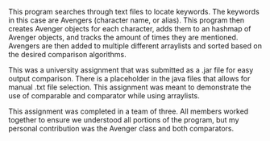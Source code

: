 This program searches through text files to locate keywords. The keywords in this case are Avengers (character name, or alias). This program then
creates Avenger objects for each character, adds them to an hashmap of Avenger objects, and tracks the amount of times they are mentioned. Avengers are then added to
multiple different arraylists and sorted based on the desired comparison algorithms. 

This was a university assignment that was submitted as a .jar file for easy output comparison. There is a placeholder in the java files that allows for manual .txt file selection.
This assignment was meant to demonstrate the use of comparable and comparator while using arraylists. 

This assignment was completed in a team of three. All members worked together to ensure we understood all portions of the program, but my personal contribution was the Avenger
class and both comparators. 
